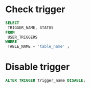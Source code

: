# Check trigger

```sql
SELECT 
 TRIGGER_NAME, STATUS 
FROM 
 USER_TRIGGERS
WHERE 
 TABLE_NAME = 'table_name' ;
```

# Disable trigger

```sql
ALTER TRIGGER trigger_name DISABLE;
```
